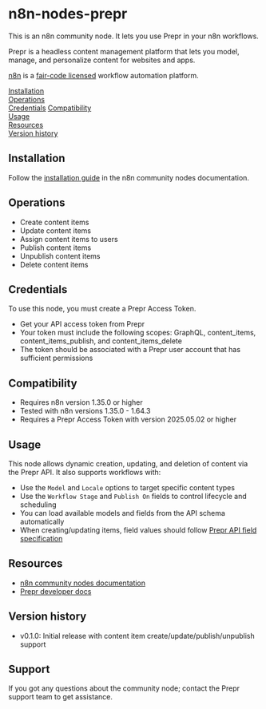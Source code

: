 # n8n-nodes-prepr

This is an n8n community node. It lets you use Prepr in your n8n workflows.

Prepr is a headless content management platform that lets you model, manage, and personalize content for websites and apps.

[n8n](https://n8n.io/) is a [fair-code licensed](https://docs.n8n.io/reference/license/) workflow automation platform.

[Installation](#installation)  
[Operations](#operations)  
[Credentials](#credentials)
[Compatibility](#compatibility)  
[Usage](#usage)  
[Resources](#resources)  
[Version history](#version-history)

## Installation

Follow the [installation guide](https://docs.n8n.io/integrations/community-nodes/installation/) in the n8n community nodes documentation.

## Operations

- Create content items
- Update content items
- Assign content items to users
- Publish content items
- Unpublish content items
- Delete content items

## Credentials

To use this node, you must create a Prepr Access Token.

- Get your API access token from Prepr
- Your token must include the following scopes: GraphQL, content_items, content_items_publish, and content_items_delete
- The token should be associated with a Prepr user account that has sufficient permissions

## Compatibility

- Requires n8n version 1.35.0 or higher
- Tested with n8n versions 1.35.0 - 1.64.3
- Requires a Prepr Access Token with version 2025.05.02 or higher

## Usage

This node allows dynamic creation, updating, and deletion of content via the Prepr API. It also supports workflows with:

- Use the `Model` and `Locale` options to target specific content types
- Use the `Workflow Stage` and `Publish On` fields to control lifecycle and scheduling
- You can load available models and fields from the API schema automatically
- When creating/updating items, field values should follow [Prepr API field specification](https://docs.prepr.io/mutation-api/content-items-create-update-and-destroy#field-types)

## Resources

* [n8n community nodes documentation](https://docs.n8n.io/integrations/#community-nodes)
* [Prepr developer docs](https://docs.prepr.io)

## Version history

- v0.1.0: Initial release with content item create/update/publish/unpublish support

## Support

If you got any questions about the community node; contact the Prepr support team to get assistance.
